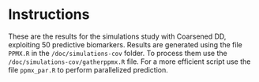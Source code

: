 # Instructions

These are the results for the simulations study with Coarsened DD, exploiting 50 predictive biomarkers.
Results are generated using the file `PPMX.R` in the `/doc/simulations-cov` folder. 
To process them use the `/doc/simulations-cov/gatherppmx.R` file. 
For a more efficient script use the file `ppmx_par.R` to perform parallelized prediction.
